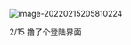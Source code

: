 ![image-20220215205810224](C:\Users\chenn\AppData\Roaming\Typora\typora-user-images\image-20220215205810224.png)

2/15 撸了个登陆界面